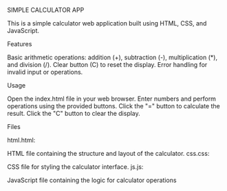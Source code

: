 SIMPLE CALCULATOR APP

This is a simple calculator web application built using HTML, CSS, and JavaScript.

Features

Basic arithmetic operations: addition (+), subtraction (-), multiplication (*), and division (/).
Clear button (C) to reset the display.
Error handling for invalid input or operations.

Usage

Open the index.html file in your web browser.
Enter numbers and perform operations using the provided buttons.
Click the "=" button to calculate the result.
Click the "C" button to clear the display.

Files

html.html:

HTML file containing the structure and layout of the calculator.
css.css:

CSS file for styling the calculator interface.
js.js:


JavaScript file containing the logic for calculator operations
